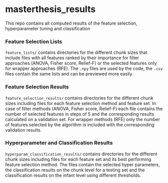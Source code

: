 # masterthesis_results
This repo contains all computed results of the feature selection, hyperparameter tuning and classification

### Feature Selection Lists
`feature_lists/` contains directories for the different chunk sizes that include files with all features ranked by their importance for filter approaches (ANOVA, Fisher score, Relief-F) or the selected features only for wrapper approaches (RFE). The `.npy` files are used by the code, the `.csv` files contain the same lists and can be previewed more easily.

### Feature Selection Results
`feature_selection_results/` contains directories for the different chunk sizes including files for each feature selection method and feature set. In case of filter methods (ANOVA, Fisher score, Relief-F) each file contains the number of selected features in steps of 5 and the corresponding results calculated on a validation set. For wrapper methods (RFE) only the number of features selected by the algorithm is included with the corresponding validation results.

### Hyperparameter and Classification Results
`hyperparam_classification_results/` contains directories for the different chunk sizes including files for each feature set and its best performing feature selection method. The files contain the selected hyper parameters, the classification results on the chunk level for a testing set and the classification results on the infant level using different thresholds.
